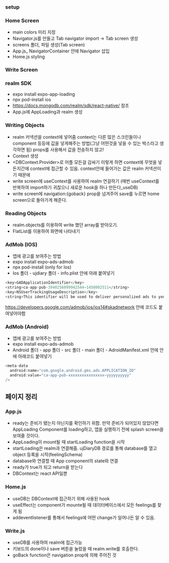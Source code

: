 ### setup

### Home Screen

- main colors 미리 지정
- Navigator.js를 만들고 Tab navigator import -> Tab screen 생성
- screens 폴더, 파일 생성(Tab screen)
- App.js\_ NavigatorContainer 안에 Navigator 삽입
- Home.js styling

### Write Screen

### realm SDK

- expo install expo-app-loading
- npx pod-install ios
- https://docs.mongodb.com/realm/sdk/react-native/ 참조
- App.js에 AppLoading과 realm 생성

### Writing Objects

- realm 커넥션을 context에 넣어줌
  context는 다른 많은 스크린들이나 component 등등에 값을 넣게해주는 방법(그냥 어떤것을 넣을 수 있는 박스라고 생각하면 됨)
  props를 사용해서 값을 전송하지 않고!
- Context 생성
- <DBContext.Provider>로 어플 모든걸 감싸기
  이렇게 하면 context에 무엇을 넣든지간에 context에 접근할 수 있음.
  context안에 들어가는 값은 realm 커넥션이기 때문에
- write screen에 useContext를 사용하여 realm 연걸하기 (매번 useContext를 반복하여 import하기 귀찮으니 새로운 hook을 하나 만든다\_useDB)
- write screen에 navigation:{goback} prop을 넘겨주어 save를 누르면 home screen으로 돌아가게 해준다.

### Reading Objects

- realm.objects를 이용하여 write 했던 array를 받아오기.
- FlatList를 이용하여 화면에 나타내기

### AdMob (IOS)

- 앱에 광고를 보여주는 방법
- expo install expo-ads-admob
- npx pod-install (only for Ios)
- Ios 폴더 - ujdiary 폴더 - info.plist 안에 아래 붙여넣기

```javascript
<key>GADApplicationIdentifier</key>
<string>ca-app-pub-3940256099942544~1458002511</string>
<key>NSUserTrackingUsageDescription</key>
<string>This identifier will be used to deliver personalized ads to you.</string>
```

https://developers.google.com/admob/ios/ios14#skadnetwork 안에 코드도 붙여넣어야함

### AdMob (Android)

- 앱에 광고를 보여주는 방법
- expo install expo-ads-admob
- Android 폴더 - app 폴더 - src 폴더 - main 폴더 - AdroidManifest.xml 안에 <Application> 안에 아래코드 붙여넣기

```javascript
<meta-data
  android:name="com.google.android.gms.ads.APPLICATION_ID"
  android:value="ca-app-pub-xxxxxxxxxxxxxxxx~yyyyyyyyyy"
/>
```

## 페이지 정리

### App.js

- ready는 준비가 됐는지 아닌지를 확인하기 위함. 만약 준비가 되어있지 않았다면 AppLoading Component를 loading하고, 앱을 실행하기 전에 splash screen을 보여줄 것이다.
- AppLoading이 mount될 때 startLoading function을 시작
- startLoading은 realm과 연결해줌. ujDiaryDB 경로를 통해 database를 열고 object 등록을 시작(feelingSchema)
- database와 연결할 때 App component의 state와 연결
- ready가 true가 되고 return을 받는다
- DBContext는 react API일뿐

### Home.js

- useDB는 DBContext에 접근하기 위해 사용된 hook
- useEffect는 component가 mounte될 때 데이터베이스에서 모든 feelings를 찾게 됨
- addeventlistener를 통해서 feelings에 어떤 change가 일어나든 알 수 있음.

### Write.js

- useDB를 사용하여 realm에 접근가능
- 키보드의 done이나 save 버튼을 눌렀을 때 realm.write를 호출한다.
- goBack function은 navigation prop에 의해 주어진 것
